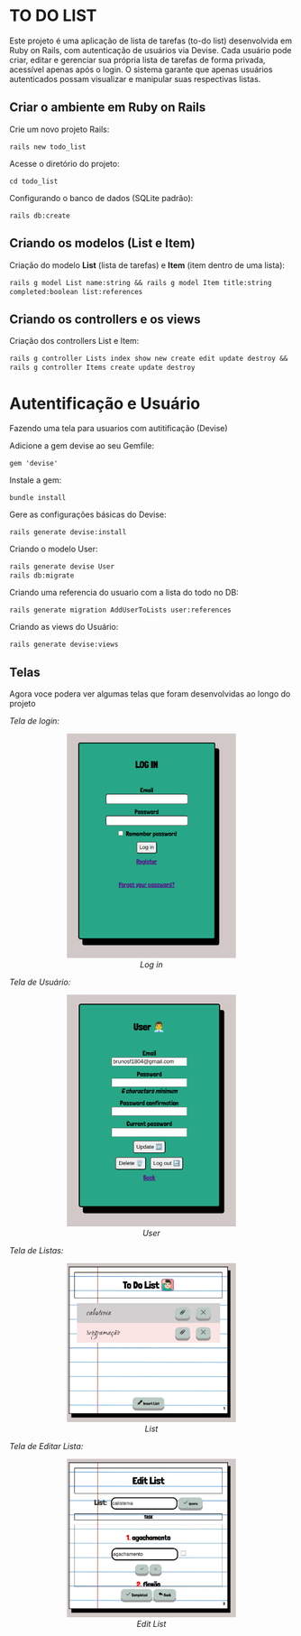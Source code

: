# TO DO LIST

Este projeto é uma aplicação de lista de tarefas (to-do list) desenvolvida em Ruby on Rails, com autenticação de usuários via Devise. Cada usuário pode criar, editar e gerenciar sua própria lista de tarefas de forma privada, acessível apenas após o login. O sistema garante que apenas usuários autenticados possam visualizar e manipular suas respectivas listas.

## Criar o ambiente em Ruby on Rails
Crie um novo projeto Rails:
```
rails new todo_list
```
Acesse o diretório do projeto:
```
cd todo_list
```
Configurando o banco de dados (SQLite padrão):
```
rails db:create
```

## Criando os modelos (List e Item)
Criação do modelo **List** (lista de tarefas) e **Item** (item dentro de uma lista):
```
rails g model List name:string && rails g model Item title:string completed:boolean list:references
```

## Criando os controllers e os views
Criação dos controllers List e Item:
```
rails g controller Lists index show new create edit update destroy && rails g controller Items create update destroy
```

# Autentificação e Usuário

Fazendo uma tela para usuarios com autitificação (Devise)

Adicione a gem devise ao seu Gemfile:
```
gem 'devise'
```
Instale a gem:

```
bundle install
```
Gere as configurações básicas do Devise:
```
rails generate devise:install
```
Criando o modelo User:
```
rails generate devise User
rails db:migrate

```
Criando uma referencia do usuario com a lista do todo no DB:
```
rails generate migration AddUserToLists user:references
```

Criando as views do Usuário: 
```
rails generate devise:views

```

## Telas

Agora voce podera ver algumas telas que foram desenvolvidas ao longo do projeto

*Tela de login:*
<p align="center">
  <img src="/images/login.png" alt="login" width="300"/>
  <br>
  <em>Log in</em>
</p>


*Tela de Usuário:*
<p align="center">
  <img src="/images/usuario.png" alt="usuario" width="300"/>
  <br>
  <em>User</em>
</p>

*Tela de Listas:*
<p align="center">
  <img src="/images/listas.png" alt="listas" width="300"/>
  <br>
  <em>List</em>
</p>

*Tela de Editar Lista:*

<p align="center">
  <img src="/images/editar_lista.png" alt="editar lista" width="300"/>
  <br>
  <em>Edit List</em>
</p>
